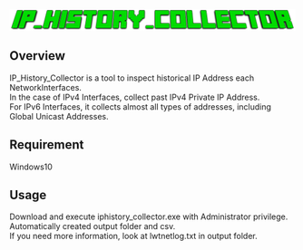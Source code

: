 ![title](image/title.png "")

## Overview
IP_History_Collector is a tool to inspect historical IP Address each NetworkInterfaces.  
In the case of IPv4 Interfaces, collect past IPv4 Private IP Address.  
For IPv6 Interfaces, it collects almost all types of addresses, including Global Unicast Addresses.


## Requirement
Windows10

## Usage
 Download and execute iphistory_collector.exe with Administrator privilege.  
 Automatically created output folder and csv.  
 If you need more information, look at lwtnetlog.txt in output folder.
